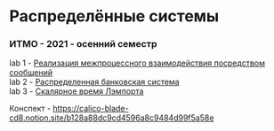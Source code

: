 # Распределённые системы
### ИТМО - 2021 - осенний семестр

lab 1 - [Реализация межпроцессного
взаимодействия посредством сообщений](https://github.com/DamirJann/distribution_system/tree/lab1)     
lab 2 - [Распределенная банковская система](https://github.com/DamirJann/distribution_system/tree/lab2)     
lab 3 - [Скалярное время Лэмпорта](https://github.com/DamirJann/distribution_system/tree/lab3)    


Конспект - https://calico-blade-cd8.notion.site/b128a88dc9cd4596a8c9484d99f5a58e
